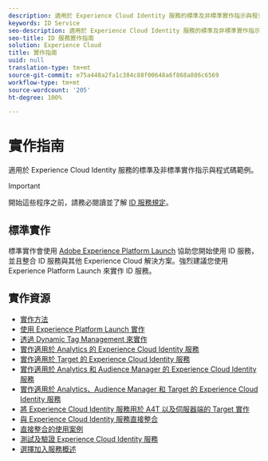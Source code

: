 ```yaml
---
description: 適用於 Experience Cloud Identity 服務的標準及非標準實作指示與程式碼範例。
keywords: ID Service
seo-description: 適用於 Experience Cloud Identity 服務的標準及非標準實作指示與程式碼範例。
seo-title: ID 服務實作指南
solution: Experience Cloud
title: 實作指南
uuid: null
translation-type: tm+mt
source-git-commit: e75a448a2fa1c384c88f00648a6f868a886c6569
workflow-type: tm+mt
source-wordcount: '205'
ht-degree: 100%

---
```



# 實作指南

適用於 Experience Cloud Identity 服務的標準及非標準實作指示與程式碼範例。

>[!IMPORTANT]
>
>開始這些程序之前，請務必閱讀並了解 [ID 服務規定](../reference/requirements.md)。

## 標準實作

標準實作會使用 [Adobe Experience Platform Launch](https://docs.adobelaunch.com/) 協助您開始使用 ID 服務，並且整合 ID 服務與其他 Experience Cloud 解決方案。強烈建議您使用 Experience Platform Launch 來實作 ID 服務。

## 實作資源

* [實作方法](implementation-methods.md)
* [使用 Experience Platform Launch 實作](ecid-implement-with-launch.md)
* [透過 Dynamic Tag Management 來實作](standard.md)
* [實作適用於 Analytics 的 Experience Cloud Identity 服務](setup-analytics.md)
* [實作適用於 Target 的 Experience Cloud Identity 服務](setup-target.md)
* [實作適用於 Analytics 和 Audience Manager 的 Experience Cloud Identity 服務](setup-aam-analytics.md)
* [實作適用於 Analytics、Audience Manager 和 Target 的 Experience Cloud Identity 服務](setup-aam-analytics-target.md)
* [將 Experience Cloud Identity 服務用於 A4T 以及伺服器端的 Target 實作](ecid-a4t-target.md)
* [與 Experience Cloud Identity 服務直接整合 ](direct-integration.md)
* [直接整合的使用案例](direct-integration-examples.md)
* [測試及驗證 Experience Cloud Identity 服務](test-verify.md)
* [選擇加入服務概述](opt-in-service/optin-overview.md)
